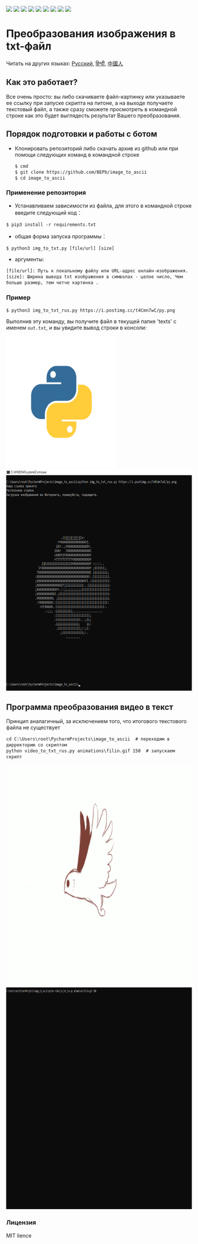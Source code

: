<p>
  <img  src="https://img.shields.io/github/stars/BEPb/image_to_ascii" />
  <img src="https://img.shields.io/github/contributors/BEPb/image_to_ascii" />
  <img src="https://img.shields.io/github/last-commit/BEPb/image_to_ascii" />
  <img src="https://visitor-badge.laobi.icu/badge?page_id=BEPb.image_to_ascii" />
  <img src="https://img.shields.io/github/languages/count/BEPb/image_to_ascii" />
  <img src="https://img.shields.io/github/languages/top/BEPb/image_to_ascii" />

  <img src="https://img.shields.io/badge/license-MIT-blue.svg?color=f64152" />
  <img  src="https://img.shields.io/github/issues/BEPb/image_to_ascii" />
  <img  src="https://img.shields.io/github/issues-pr/BEPb/image_to_ascii" />
</p>


# Преобразования изображения в txt-файл
Читать на других языках: [Русский](README.ru.md), [हिन्दी](README.hindi.md), [中國人](README.chinese.md)


## Как это работает?

Все очень просто: вы либо скачиваете файл-картинку или указываете ее ссылку при запуске скрипта на питоне, а на 
выходе получаете текстовый файл, а также сразу сможете просмотреть в командной строке как это будет выглядесть 
результат Вашего преобразования.

## Порядок подготовки и работы с ботом

* Клонировать репозиторий либо скачать архив из github или при помощи следующих команд в командной строке
   ```commandline
   $ cmd
   $ git clone https://github.com/BEPb/image_to_ascii
   $ cd image_to_ascii
   ```


### Применение репозитория
* Устанавливаем зависимости из файла, для этого в командной строке введите следующий код：

```shell
$ pip3 install -r requirements.txt
````

* общая форма запуска программы：

```shell
$ python3 img_to_txt.py [file/url] [size]
```

* аргументы:

```shell
[file/url]: Путь к локальному файлу или URL-адрес онлайн-изображения.
[size]: Ширина вывода txt изображения в символах - целое число, Чем больше размер, тем четче картинка .
```

### Пример
```shell
$ python3 img_to_txt_rus.py https://i.postimg.cc/t4Cmn7wC/py.png
```
Выполнив эту команду, вы получите файл в текущей папке 'texts' с именем `out.txt`, и вы увидите вывод строки в консоли:

<img src="./pictures/py.png" alt="Bot logo" width="300" height="356.5">

<img src="./pictures/png.png" alt="Bot logo" width="600" height="600">


## Программа преобразования видео в текст
Принцип аналагичный, за исключением того, что итогового текстового файла не существует

```commandline
cd C:\Users\root\PycharmProjects\image_to_ascii  # переходим в дирректорию со скриптом
python video_to_txt_rus.py animations\filin.gif 150  # запускаем скрипт
```

<img src="./animations/filin.gif" alt="Bot logo" width="800" height="600">

<img src="./animations/gif.gif" alt="Bot logo" width="800" height="600">



### Лицензия
MIT lience
